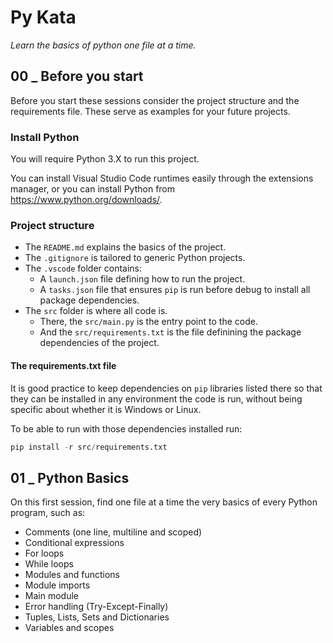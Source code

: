 # Py Kata

_Learn the basics of python one file at a time._

## 00 _ Before you start

Before you start these sessions consider the project structure
and the requirements file. These serve as examples for your
future projects.

### Install Python

You will require Python 3.X to run this project.

You can install Visual Studio Code runtimes easily through the
extensions manager, or you can install Python from 
https://www.python.org/downloads/.

### Project structure

- The `README.md` explains the basics of the project.
- The `.gitignore` is tailored to generic Python projects.
- The `.vscode` folder contains:
  - A `launch.json` file defining how to run the project.
  - A `tasks.json` file that ensures `pip` is run before
    debug to install all package dependencies.
- The `src` folder is where all code is.
  - There, the `src/main.py` is the entry point to the code.
  - And the `src/requirements.txt` is the file definining
    the package dependencies of the project.

#### The requirements.txt file

It is good practice to keep dependencies on `pip`
libraries listed there so that they can be installed in any
environment the code is run, without being specific about
whether it is Windows or Linux.

To be able to run with those dependencies installed run:

```python
pip install -r src/requirements.txt
```

## 01 _ Python Basics

On this first session, find one file at a time the very
basics of every Python program, such as:

- Comments (one line, multiline and scoped)
- Conditional expressions
- For loops
- While loops
- Modules and functions
- Module imports
- Main module
- Error handling (Try-Except-Finally)
- Tuples, Lists, Sets and Dictionaries
- Variables and scopes

